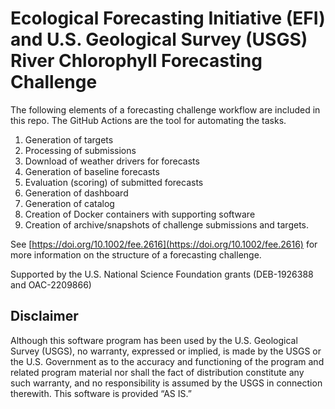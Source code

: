 # Ecological Forecasting Initiative (EFI) and U.S. Geological Survey (USGS) River Chlorophyll Forecasting Challenge

The following elements of a forecasting challenge workflow are included in this repo.  The GitHub Actions are the tool for automating the tasks.

1) Generation of targets
3) Processing of submissions
4) Download of weather drivers for forecasts
5) Generation of baseline forecasts
6) Evaluation (scoring) of submitted forecasts
7) Generation of dashboard
8) Generation of catalog
9) Creation of Docker containers with supporting software
10) Creation of archive/snapshots of challenge submissions and targets.

See [https://doi.org/10.1002/fee.2616](https://doi.org/10.1002/fee.2616) for more information on the structure of a forecasting challenge.

Supported by the U.S. National Science Foundation grants (DEB-1926388 and OAC-2209866)

## Disclaimer
Although this software program has been used by the U.S. Geological Survey (USGS), no warranty, expressed or implied, is made by the USGS or the U.S. Government as to the accuracy and functioning of the program and related program material nor shall the fact of distribution constitute any such warranty, and no responsibility is assumed by the USGS in connection therewith.
This software is provided “AS IS.”
